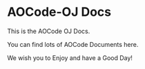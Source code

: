 # AOCode-OJ Docs

This is the AOCode OJ Docs.

You can find lots of AOCode Documents here.

We wish you to Enjoy and have a Good Day!
